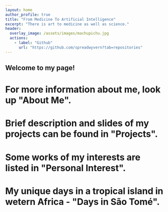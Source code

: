 ```yaml
---
layout: home
author_profile: true
title: "From Medicine To Artificial Intelligence"
excerpt: "There is art to medicine as well as science."
header:
  overlay_image: /assets/images/machupichu.jpg
  actions:
    - label: "Github"
      url: "https://github.com/spreadwyvern?tab=repositories"
---
```

## Welcome to my page!

# For more information about me, look up "About Me".

# Brief description and slides of my projects can be found in "Projects".

# Some works of my interests are listed in "Personal Interest".

# My unique days in a tropical island in wetern Africa - "Days in São Tomé".